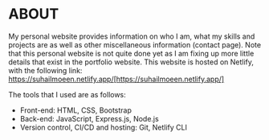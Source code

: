 # ABOUT

My personal website provides information on who I am, what my skills and projects are as well as other miscellaneous information (contact page).
Note that this personal website is not quite done yet as I am fixing up more little details that exist in the portfolio website. This website is hosted on Netlify, with the following link: https://suhailmoeen.netlify.app/[https://suhailmoeen.netlify.app/]

The tools that I used are as follows:

- Front-end: HTML, CSS, Bootstrap
- Back-end: JavaScript, Express.js, Node.js
- Version control, CI/CD and hosting: Git, Netlify CLI
